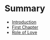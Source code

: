 # Summary

* [Introduction](README.md)
* [First Chapter](chapter1.md)
* [Role of Love](role_of_love.md)

